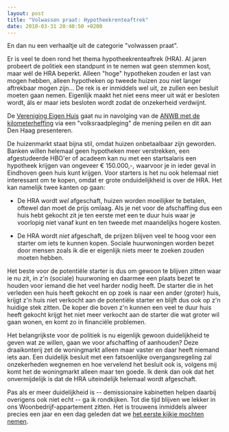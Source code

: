 ```yaml
---
layout: post
title: "Volwassen praat: Hypotheekrenteaftrek"
date: 2010-03-31 20:40:50 +0200
---
```

En dan nu een verhaaltje uit de categorie "volwassen praat".

Er is veel te doen rond het thema hypotheekrenteaftrek (HRA). Al
jaren probeert de politiek een standpunt in te nemen wat geen
stemmen kost, maar w&eacute;l de HRA beperkt. Alleen "hoge"
hypotheken zouden er last van mogen hebben, alleen hypotheken op
tweede huizen zou niet langer aftrekbaar mogen zijn... De rek is er
inmiddels wel uit, ze zullen een besluit moeten gaan nemen.
Eigenlijk maakt het niet eens meer uit w&aacute;t er besloten wordt,
&aacute;ls er maar iets besloten wordt zodat de onzekerheid
verdwijnt.

De [Vereniging&nbsp;Eigen&nbsp;Huis](http://www.eigenhuis.nl/) gaat
nu in navolging van de [ANWB met de
kilometerheffing](http://www.anwb.nl/auto/dossier-kilometerprijs,/ledenpeiling.html)
via een "volksraadpleging" de mening peilen en dit aan Den&nbsp;Haag
presenteren. 

De huizenmarkt staat bijna stil, omdat huizen onbetaalbaar zijn
geworden. Banken willen helemaal geen hypotheken meer verstrekken,
een afgestudeerde HBO'er of acadeem kan nu met een startsalaris een
hypotheek krijgen van ongeveer &euro;&nbsp;150.000,-, waarvoor je in
ieder geval in Eindhoven geen huis kunt krijgen. Voor starters is
het nu ook helemaal niet interessant om te kopen, omdat er grote
onduidelijkheid is over de HRA. Het kan namelijk twee kanten op
gaan:

* De HRA wordt _wel_ afgeschaft, huizen worden moeilijker te betalen,
  oftewel dan moet de prijs omlaag. Als je net voor de afschaffing dus
  een huis hebt gekocht zit je ten eerste met een te duur huis waar je
  voorlopig niet vanaf kunt en ten tweede met maandelijks hogere kosten.

* De HRA wordt _niet_ afgeschaft, de prijzen blijven veel te hoog voor
  een starter om iets te kunnen kopen. Sociale huurwoningen worden
  bezet door mensen zoals ik die er eigenlijk niets meer te zoeken
  zouden moeten hebben.

Het beste voor de potenti&euml;le starter is dus om gewoon te
blijven zitten waar ie nu zit, in z'n (sociale) huurwoning en
daarmee een plaats bezet te houden voor iemand die het veel harder
nodig heeft. De starter die in het verleden een huis heeft gekocht
en op zoek is naar een ander (groter) huis, krijgt z'n huis niet
verkocht aan de potenti&euml;le starter en blijft dus ook op z'n
huidige stek zitten. De koper die boven z'n kunnen een veel te duur
huis heeft gekocht krijgt het niet meer verkocht aan de starter die
wat groter wil gaan wonen, en komt zo in financi&euml;le problemen.

Het belangrijkste voor de politiek is nu eigenlijk gewoon
duidelijkheid te geven wat ze willen, gaan we voor afschaffing of
aanhouden? Deze draaikonterij zet de woningmarkt alleen maar vaster
en daar heeft niemand iets aan. Een duidelijk besluit met een
fatsoenlijke overgangsregeling zal onzekerheden wegnemen en hoe
vervelend het besluit ook is, volgens mij komt het de woningmarkt
alleen maar ten goede. Ik denk dan ook dat het onvermijdelijk is dat
de HRA uiteindelijk helemaal wordt afgeschaft.

Pas als er meer duidelijkheid is -- demissionaire kabinetten helpen
daarbij overigens ook niet echt -- ga ik rondkijken. Tot die tijd
blijven we lekker in ons Woonbedrijf-appartement zitten. Het is
trouwens inmiddels alweer precies een jaar en een dag geleden dat
we [het eerste kijkje mochten
nemen](http://luijten.org/ons-nieuwe-hutje.html).
